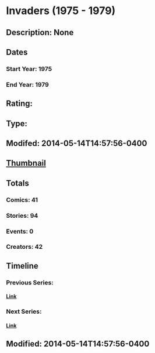 # Invaders (1975 - 1979)
## Description: None
## Dates
### Start Year: 1975
### End Year: 1979
## Rating: 
## Type: 
## Modifed: 2014-05-14T14:57:56-0400
## [Thumbnail](http://i.annihil.us/u/prod/marvel/i/mg/3/30/4c3649c16090b.jpg)
## Totals
### Comics: 41
### Stories: 94
### Events: 0
### Creators: 42
## Timeline
### Previous Series: 
#### [Link]()
### Next Series: 
#### [Link]()
## Modified: 2014-05-14T14:57:56-0400